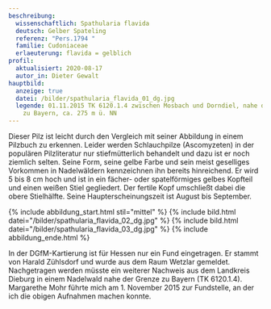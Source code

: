 ```yaml
---
beschreibung:
  wissenschaftlich: Spathularia flavida
  deutsch: Gelber Spateling
  referenz: "Pers.1794 "
  familie: Cudoniaceae
  erlaeuterung: flavida = gelblich
profil:
  aktualisiert: 2020-08-17
  autor_in: Dieter Gewalt
hauptbild:
  anzeige: true
  datei: /bilder/spathularia_flavida_01_dg.jpg
  legende: 01.11.2015 TK 6120.1.4 zwischen Mosbach und Dorndiel, nahe der Grenze
    zu Bayern, ca. 275 m ü. NN
---
```

Dieser Pilz ist leicht durch den Vergleich mit seiner Abbildung in einem Pilzbuch zu erkennen. Leider werden Schlauchpilze (Ascomyzeten) in der populären Pilzliteratur nur stiefmütterlich behandelt und dazu ist er noch ziemlich selten. Seine Form, seine gelbe Farbe und sein meist geselliges Vorkommen in Nadelwäldern kennzeichnen ihn bereits hinreichend. Er wird 5 bis 8 cm hoch und ist in ein fächer- oder spatelförmiges gelbes Kopfteil und einen weißen Stiel gegliedert. Der fertile Kopf umschließt dabei die obere Stielhälfte. Seine Haupterscheinungszeit ist August bis September.

{% include abbildung_start.html stil="mittel" %}
{% include bild.html datei="/bilder/spathularia_flavida_02_dg.jpg" %}
{% include bild.html datei="/bilder/spathularia_flavida_03_dg.jpg" %}
{% include abbildung_ende.html %}

In der DGfM-Kartierung ist für Hessen nur ein Fund eingetragen. Er stammt von Harald Zühlsdorf und wurde aus dem Raum Wetzlar gemeldet. Nachgetragen werden müsste ein weiterer Nachweis aus dem Landkreis Dieburg in einem Nadelwald nahe der Grenze zu Bayern (TK 6120.1.4). Margarethe Mohr führte mich am 1. November 2015 zur Fundstelle, an der ich die obigen Aufnahmen machen konnte.